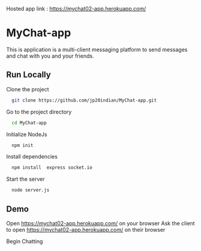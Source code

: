 Hosted app link : https://mychat02-app.herokuapp.com/


# MyChat-app

This is application is a multi-client messaging platform to send messages and chat with you and your friends.


## Run Locally

Clone the project

```bash
  git clone https://github.com/jp20indian/MyChat-app.git
```

Go to the project directory

```bash
  cd MyChat-app
```


Initialize NodeJs

```bash
  npm init
```

Install dependencies

```bash
  npm install  express socket.io
```

Start the server

```bash
  node server.js
```

  
## Demo

Open https://mychat02-app.herokuapp.com/ on your browser
Ask the client to open https://mychat02-app.herokuapp.com/ on their browser

Begin Chatting



